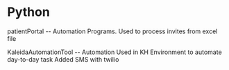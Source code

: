 # Python
patientPortal -- Automation Programs.
Used to process invites from excel file

KaleidaAutomationTool -- Automation
  Used in KH Environment to automate day-to-day task
  Added SMS with twilio
